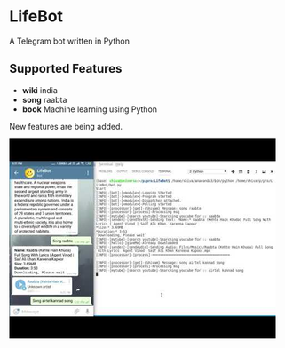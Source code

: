 # LifeBot
A Telegram bot written in Python

## Supported Features

* **wiki** india
* **song** raabta
* **book** Machine learning using Python

New features are being added.


[![Watch the video](/Files/screenshot.jpg)](https://www.youtube.com/watch?v=1C9hfcveaFs&feature=youtu.be)
